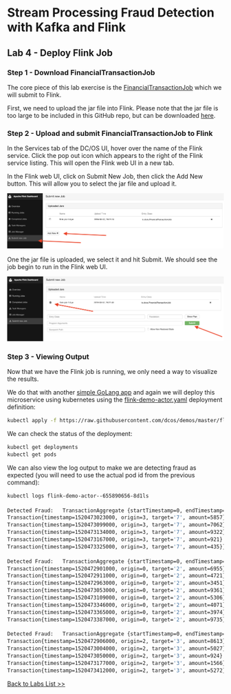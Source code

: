# Stream Processing Fraud Detection with Kafka and Flink

## Lab 4 - Deploy Flink Job

### Step 1 - Download FinancialTransactionJob 

The core piece of this lab exercise is the [FinancialTransactionJob](https://github.com/dcos/demos/tree/master/flink/1.11/flink-job/src/main/java/io/dcos) which we will submit to Flink.

First, we need to upload the jar file into Flink. Please note that the jar file is too large to be included in this GitHub repo, but can be downloaded [here](https://downloads.mesosphere.com/dcos-demo/flink/flink-job-1.0.jar).


### Step 2 - Upload and submit FinancialTransactionJob to Flink

In the Services tab of the DC/OS UI, hover over the name of the Flink service. Click the pop out icon which appears to the right of the Flink service listing. This will open the Flink web UI in a new tab.

In the Flink web UI, click on Submit New Job, then click the Add New button. This will allow you to select the jar file and upload it.

![alt text](screenshots/flink-add-new.png)

One the jar file is uploaded, we select it and hit Submit.  We should see the job begin to run in the Flink web UI.

![alt text](screenshots/flink-submit.png)

### Step 3 - Viewing Output

Now that we have the Flink job is running, we only need a way to visualize the results. 

We do that with another [simple GoLang app](https://github.com/dcos/demos/blob/master/flink/1.11/actor/actor_viewer.go) and again we will deploy this microservice using kubernetes using the [flink-demo-actor.yaml](https://github.com/dcos/demos/blob/master/flink-k8s/1.11/actor/flink-demo-actor.yaml) deployment definition:

```bash
kubectl apply -f https://raw.githubusercontent.com/dcos/demos/master/flink-k8s/1.11/actor/flink-demo-actor.yaml
```
We can check the status of the deployment:

```bash
kubectl get deployments
kubectl get pods
```

We can also view the log output to make we are detecting fraud as expected (you will need to use the actual pod id from the previous command):

```bash
kubectl logs flink-demo-actor--655890656-8d1ls

Detected Fraud:   TransactionAggregate {startTimestamp=0, endTimestamp=1520473325000, totalAmount=23597:
Transaction{timestamp=1520473023000, origin=3, target='7', amount=5857}
Transaction{timestamp=1520473099000, origin=3, target='7', amount=7062}
Transaction{timestamp=1520473134000, origin=3, target='7', amount=9322}
Transaction{timestamp=1520473167000, origin=3, target='7', amount=921}
Transaction{timestamp=1520473325000, origin=3, target='7', amount=435}}

Detected Fraud:   TransactionAggregate {startTimestamp=0, endTimestamp=1520473387000, totalAmount=47574:
Transaction{timestamp=1520472901000, origin=0, target='2', amount=6955}
Transaction{timestamp=1520472911000, origin=0, target='2', amount=4721}
Transaction{timestamp=1520472963000, origin=0, target='2', amount=3451}
Transaction{timestamp=1520473053000, origin=0, target='2', amount=9361}
Transaction{timestamp=1520473109000, origin=0, target='2', amount=5306}
Transaction{timestamp=1520473346000, origin=0, target='2', amount=4071}
Transaction{timestamp=1520473365000, origin=0, target='2', amount=3974}
Transaction{timestamp=1520473387000, origin=0, target='2', amount=9735}}

Detected Fraud:   TransactionAggregate {startTimestamp=0, endTimestamp=1520473412000, totalAmount=21402:
Transaction{timestamp=1520472906000, origin=2, target='3', amount=8613}
Transaction{timestamp=1520473004000, origin=2, target='3', amount=5027}
Transaction{timestamp=1520473050000, origin=2, target='3', amount=924}
Transaction{timestamp=1520473177000, origin=2, target='3', amount=1566}
Transaction{timestamp=1520473412000, origin=2, target='3', amount=5272}}
```
[Back to Labs List >>](https://github.com/gregpalmr/dcos-workshop-2019-03-19/blob/master/labs/)
